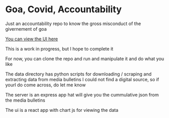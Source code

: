 # Goa, Covid, Accountability

Just an accountability repo to know the gross misconduct of the givernement of goa

[You can view the UI here](https://gun2-head.herokuapp.com/)

This is a work in progress, but I hope to complete it

For now, you can clone the repo and run and manipulate it and do what you like

The data directory has python scripts for downloading / scraping and extracting data from media bulletins
I could not find a digital source, so if yourl do come across, do let me know

The server is an express app hat will give you the cummulative json from the media bulletins

The ui is a react app with chart js for viewing the data